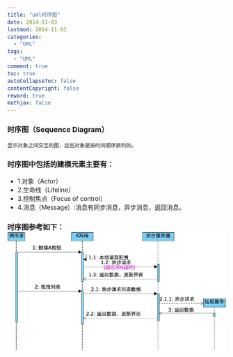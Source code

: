 ```yaml
---
title: "uml时序图"
date: 2014-11-03
lastmod: 2014-11-03
categories:
  - "UML"
tags:
  - "UML"
comment: true
toc: true
autoCollapseToc: false
contentCopyright: false
reward: true
mathjax: false
---
```


### 时序图（Sequence Diagram）
    显示对象之间交互的图，这些对象是按时间顺序排列的。

### 时序图中包括的建模元素主要有：
* 1.对象（Actor）
* 2.生命线（Lifeline）
* 3.控制焦点（Focus of control）
* 4.消息（Message）:消息有同步消息，异步消息，返回消息。

### 时序图参考如下：![image](/images/post/2014-11-03-uml-shi-xu-tu/sequence_diagram.jpg)

